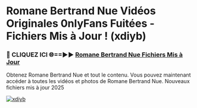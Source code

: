 # Romane Bertrand Nue Vidéos Originales 0nlyFans Fuitées - Fichiers Mis à Jour ! (xdiyb)

<h3>🔴 CLIQUEZ ICI 🌐==►► <a href="https://tinyurl.com/2pmr4ezf" rel="nofollow">Romane Bertrand Nue Fichiers Mis à Jour</a></h3>

Obtenez Romane Bertrand Nue et tout le contenu. Vous pouvez maintenant accéder à toutes les vidéos et photos de Romane Bertrand Nue. Nouveaux fichiers mis à jour 2025

[![xdiyb](https://i.imgur.com/6SNvagu.gif)](https://tinyurl.com/2pmr4ezf)
